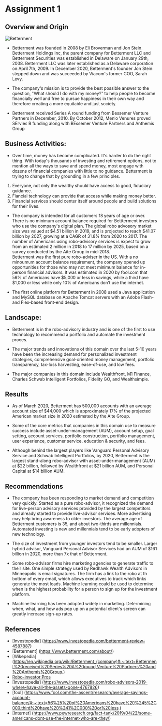 # Assignment 1

## Overview and Origin

![Betterment](http://saverocity.com/repairproducts/wp-content/uploads/sites/8/2013/05/Betterment-Logo.png)

* Betterment was founded in 2008 by Eli Broverman and Jon Stein.  Betterment Holdings Inc, the parent company for Betterment LLC and Betterment Securities was established in Delaware on January 29th, 2008.  Betterment LLC was later established as a Delaware corporation on April 7th, 2009.  In December 2020, Betterment's founder Jon Stein stepped down and was succeeded by Viacom's former COO, Sarah Levy.

* The company's mission is to provide the best possible answer to the question, "What should I do with my money?" to help people to become financially well and free to pursue happiness in their own way and therefore creating a more equitable and just society.

* Betterment received Series A round funding from Bessemer Venture Partners in December, 2010.  By October 2012, Menlo Venures proved SErvies B funding along with BEssemer Venture Partners and Anthemis Group


## Business Activities:

* Over time, money has become complicated.  It's harder to do the right thing.  With today's thousands of investing and retirement options, not to mention all the ways to save and spend money, most engage with dozens of financial companies with little to no guidance.  Betterment is trying to change that by grounding in a few principles.
1. Everyone, not only the wealthy should have access to good, fiduciary guidance.
2. Fiancial technology can provide that access while making money better.
3. Financial services should center itself around people and build solutions for their lives.


* The company is intended for all customers 18 years of age or over.  There is no minimum account balance required for Bettterment investors who use the company's digital plan.  The global robo advosory market size was valued at $4.51 billion in 2019, and is projected to reach $41.07 billion by 2027, growing at a CAGR of 31.8% from 2020 to 2017.  The number of Americans using robo-advisory services is expect to grow from an estimated 2 million in 2018 to 17 million by 2025, based on a survey conducted by the Aite Group in mid-2018.  
Betterment was the first pure robo-adviser in the US.  With a no minoumum account balance requirement, the company opened up opportunities for those who may not meet minimum balance for in-person financial advisors.  It was estimated in 2020 by fool.com that 56% of Americans have $5,000 or less in savings, while a third have $1,000 or less while only 10% of Americans don’t use the internet.

* The first online platform for Betterment in 2008 used a Java application and MySQL database on Apache Tomcat servers with an Adobe Flash- and Flex-based front-end design.


## Landscape:

* Betterment is in the robo-advisory industry and is one of the first to use technology to recommend a portfolio and automate the investment proces. 

* The major trends and innovations of this domain over the last 5-10 years have been the increasing demand for personalized investment strategies, comprehensive goal-oriented money management, portfolio transparency, tax-loss harvesting, ease-of-use, and low fees.

* The major companies in this domain include Wealthfront, M1 Finance, Charles Schwab Intelligent Portfolios, Fidelity GO, and Wealthsimple.


## Results

* As of March 2020, Betterment has 500,000 accounts with an average account size of $44,000 which is approximately 17% of the projected American market size in 2020 estimated by the Aite Group.

* Some of the core metrics that companies in this domain use to measure success include asset-under-management (AUM), account setup, goal setting, account services, portfolio construction, portfolio management, user experience, customer service, education & security, and fees.

* Although behind the largest players like Vanguard Personal Advisory Service and Schwab Intelligent Portfolios, by 2020, Betterment is the largest stand-along robo-advisor with asset-under-management (AUM) at $22 billion, followed by Wealthfront at $21 billion AUM, and Personal Capital at $14 billion AUM.


## Recommendations

* The company has been responding to market demand and competition very quickly. Started as a pure robo-advisor, it recognized the demand for live-person advisory services provided by the largest competitors and already started to provide live-advisor services.  More advertising may help bring awareness to older investors.  The average age of Betterment customers is 35, and about two-thirds are millennials.  Automated investing is new and millennials tend to be early adopters of new technology.  

* The size of investment from younger investors tend to be smaller.   Larger hybrid advisor, Vanguard Personal Advisor Services had an AUM of $161 billion in 2020, more than 7x that of Betterment.  

* Some robo-advisor firms hire marketing agencies to generate traffic to their site.  One simple strategy used by Redhawk Wealth Advisors in Minneapolis is email signatures.  The firm has a link to the robo at th bottom of every email, which allows executives to track which links generate the most leads.  Machine learning could be used to determine when is the highest probability for a person to sign up for the investment platform.

* Machine learning has been adopted widely in marketing.  Determining when, what, and how ads pop up on a potential client's screen can greatly increase sign-up rates.

## References
- [Investopedia] (https://www.investopedia.com/betterment-review-4587887)
- [Betterment] (https://www.betterment.com/about/)
- [Wikepedia] (https://en.wikipedia.org/wiki/Betterment_(company)#:~:text=Betterment%20received%20Series%20A%20round,Venture%20Partners%20and%20Anthemis%20Group.)
- [Robo-investor Pros](https://www.roboadvisorpros.com/robo-advisors-with-most-aum-assets-under-management/#:~:text=How%20many%20customers%20does%20Betterment,average%20account%20size%20of%20%2444%2C000.)
- [Investopedia] (https://www.investopedia.com/robo-advisors-2019-where-have-all-the-assets-gone-4767826)
- [fool] (https://www.fool.com/the-ascent/research/average-savings-account-balance/#:~:text=56%25%20of%20Americans%20have%20%245%2C000,third%20have%20%241%2C000%20or%20less.)
- [Internet] (https://www.pewresearch.org/fact-tank/2019/04/22/some-americans-dont-use-the-internet-who-are-they/)